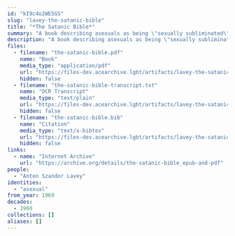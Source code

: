 ```yaml
---
id: "kI9c4o2WE5GS"
slug: "lavey-the-satanic-bible"
title: "*The Satanic Bible*"
summary: "A book describing asexuals as being \"sexually subliminated\" by non-sexual interests"
description: "A book describing asexuals as being \"sexually subliminated\" by non-sexual interests and favoring those over sex"
files:
  - filename: "the-satanic-bible.pdf"
    name: "Book"
    media_type: "application/pdf"
    url: "https://files-dev.acearchive.lgbt/artifacts/lavey-the-satanic-bible/the-satanic-bible.pdf"
    hidden: false
  - filename: "the-satanic-bible-transcript.txt"
    name: "OCR Transcript"
    media_type: "text/plain"
    url: "https://files-dev.acearchive.lgbt/artifacts/lavey-the-satanic-bible/the-satanic-bible-transcript.txt"
    hidden: false
  - filename: "the-satanic-bible.bib"
    name: "Citation"
    media_type: "text/x-bibtex"
    url: "https://files-dev.acearchive.lgbt/artifacts/lavey-the-satanic-bible/the-satanic-bible.bib"
    hidden: false
links:
  - name: "Internet Archive"
    url: "https://archive.org/details/the-satanic-bible_epub-and-pdf"
people:
  - "Anton Szandor Lavey"
identities:
  - "asexual"
from_year: 1969
decades:
  - 1960
collections: []
aliases: []
---
```

